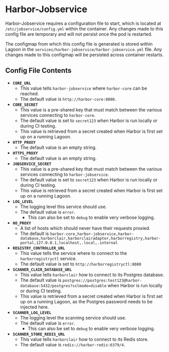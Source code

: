# Harbor-Jobservice

Harbor-Jobservice requires a configuration file to start, which is located at `/etc/jobservice/config.yml` within the container. Any changes made to this config file are temporary and will not persist once the pod is restarted.

The configmap from which this config file is generated is stored within Lagoon in the `services/harbor-jobservice/harbor-jobservice.yml` file. Any changes made to this configmap will be persisted across container restarts.

## Config File Contents

* **`CORE_URL`**
  * This value tells `harbor-jobservice` where `harbor-core` can be reached.
  * The default value is `http://harbor-core:8080`.
* **`CORE_SECRET`**
  * This value is a pre-shared key that must match between the various services connecting to `harbor-core`.
  * The default value is set to `secret123` when Harbor is run locally or during CI testing.
  * This value is retrieved from a secret created when Harbor is first set up on a running Lagoon.
* **`HTTP_PROXY`**
  * The default value is an empty string.
* **`HTTPS_PROXY`**
  * The default value is an empty string.
* **`JOBSERVICE_SECRET`**
  * This value is a pre-shared key that must match between the various services connecting to `harbor-jobservice`.
  * The default value is set to `secret123` when Harbor is run locally or during CI testing.
  * This value is retrieved from a secret created when Harbor is first set up on a running Lagoon.
* **`LOG_LEVEL`**
  * The logging level this service should use.
  * The default value is `error`.
    * This can also be set to `debug` to enable very verbose logging.
* **`NO_PROXY`**
  * A list of hosts which should never have their requests proxied.
  * The default is `harbor-core,harbor-jobservice,harbor-database,harborclair,harborclairadapter,harborregistry,harbor-portal,127.0.0.1,localhost,.local,.internal`
* **`REGISTRY_CONTROLLER_URL`**
  * This value tells the service where to connect to the `harborregistryctl` service.
  * The default value is set to `http://harborregistryctl:8080`
* **`SCANNER_CLAIR_DATABASE_URL`**
  * This value tells `harborclair` how to connect to its Postgres database.
  * The default value is `postgres://postgres:test123@harbor-database:5432/postgres?sslmode=disable` when Harbor is run locally or during CI testing.
  * This value is retrieved from a secret created when Harbor is first set up on a running Lagoon, as the Postgres password needs to be injected here.
* **`SCANNER_LOG_LEVEL`**
  * The logging level the scanning service should use.
  * The default value is `error`.
    * This can also be set to `debug` to enable very verbose logging.
* **`SCANNER_STORE_REDIS_URL`**
  * This value tells `harborclair` how to connect to its Redis store.
  * The default value is `redis://harbor-redis:6379/4`.

